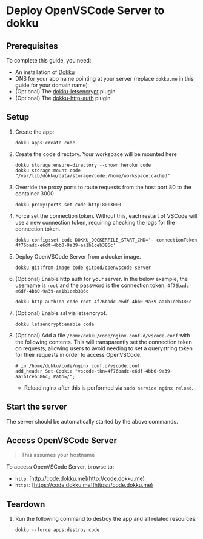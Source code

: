 # Deploy OpenVSCode Server to dokku

## Prerequisites

To complete this guide, you need:

- An installation of [Dokku](https://dokku.com/docs/getting-started/installation/)
- DNS for your app name pointing at your server (replace `dokku.me` in this guide for your domain name)
- (Optional) The [dokku-letsencrypt](https://github.com/dokku/dokku-letsencrypt) plugin
- (Optional) The [dokku-http-auth](https://github.com/dokku/dokku-http-auth) plugin

## Setup

1. Create the app:
    ```shell
    dokku apps:create code
    ```
2. Create the code directory. Your workspace will be mounted here
    ```shell
    dokku storage:ensure-directory --chown heroku code
    dokku storage:mount code "/var/lib/dokku/data/storage/code:/home/workspace:cached"
    ```
3. Override the proxy ports to route requests from the host port 80 to the container 3000
    ```shell
    dokku proxy:ports-set code http:80:3000
    ```
4. Force set the connection token. Without this, each restart of VSCode will use a new connection token, requiring checking the logs for the connection token.
    ```shell
    dokku config:set code DOKKU_DOCKERFILE_START_CMD='--connectionToken 4f76badc-e6df-4bb0-9a39-aa1b1ceb386c'
    ```
6. Deploy OpenVSCode Server from a docker image.
    ```shell
    dokku git:from-image code gitpod/openvscode-server
    ```
7. (Optional) Enable http auth for your server. In the below example, the username is `root` and the password is the connection token, `4f76badc-e6df-4bb0-9a39-aa1b1ceb386c`
    ```shell
    dokku http-auth:on code root 4f76badc-e6df-4bb0-9a39-aa1b1ceb386c
    ```
8. (Optional) Enable ssl via letsencrypt.
    ```shell
    dokku letsencrypt:enable code
    ```
9. (Optional) Add a file `/home/dokku/code/nginx.conf.d/vscode.conf` with the following contents. This will transparently set the connection token on requests, allowing users to avoid needing to set a querystring token for their requests in order to access OpenVSCode.
    ```nginx
    # in /home/dokku/code/nginx.conf.d/vscode.conf
    add_header Set-Cookie "vscode-tkn=4f76badc-e6df-4bb0-9a39-aa1b1ceb386c; Path=/";
    ```
    - Reload nginx after this is performed via `sudo service nginx reload`.

## Start the server

The server should be automatically started by the above commands.

## Access OpenVSCode Server

> This assumes your hostname

To access OpenVSCode Server, browse to:

- `http`: [http://code.dokku.me](http://code.dokku.me)
- `https`: [https://code.dokku.me](https://code.dokku.me)

## Teardown

1. Run the following command to destroy the app and all related resources:
    ```shell
    dokku --force apps:destroy code
    ```
